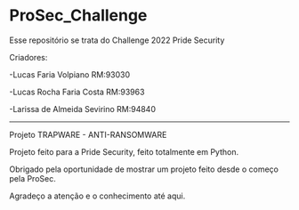 # ProSec_Challenge
Esse repositório se trata do Challenge 2022 Pride Security

Criadores: 

-Lucas Faria Volpiano RM:93030

-Lucas Rocha Faria Costa RM:93963

-Larissa de Almeida Sevirino RM:94840

-------------------------------------------------------------------------------------------------------------------------------------------------------------------------
Projeto TRAPWARE - ANTI-RANSOMWARE

Projeto feito para a Pride Security, feito totalmente em Python.

Obrigado pela oportunidade de mostrar um projeto feito desde o começo pela ProSec.

Agradeço a atenção e o conhecimento até aqui.
